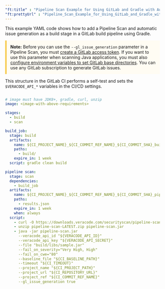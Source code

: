 ```yaml
---
"ft:title" : "Pipeline Scan Example for Using GitLab and Gradle with Automatic Issue Generation"
"ft:prettyUrl" : "Pipeline_Scan_Example_for_Using_GitLab_and_Gradle_with_Automatic_Issue_Generation"
---
```

This example YAML code shows how to add a Pipeline Scan and automatic issue generation as a build stage in a GitLab build pipeline using Gradle.

<p style="background-color:#FFFCF3; padding: 12px; border-left: 5px solid #F7CD55;"> <b>Note:</b> Before you can use the <code>--gl_issue_generation</code> parameter in a Pipeline Scan, you must <a href="https://docs.veracode.com/r/Set_a_GitLab_Access_Token">create a GitLab access token</a>. If you want to use this parameter when scanning Java applications, you must also <a href="https://docs.veracode.com/r/Set_Environment_Variables_for_GitLab_Base_Directories">configure environment variables to set GitLab base directories</a>. You can use any GitLab subscription to generate GitLab issues.</p>

This structure in the GitLab CI performs a self-test and sets the `$VERACODE_API_*` variables in the CI/CD settings.

```yaml

# image must have JDK8+, gradle, curl, unzip
image: <image-with-above-requirements>

stages:
  - build
  - scan

build_job:
  stage: build
  artifacts:
    name: ${CI_PROJECT_NAME}_${CI_COMMIT_REF_NAME}_${CI_COMMIT_SHA}_build
    paths:
      - build/
    expire_in: 1 week
  script: gradle clean build

pipeline scan:
  stage: scan
  dependencies:
    - build_job
  artifacts:
    name: ${CI_PROJECT_NAME}_${CI_COMMIT_REF_NAME}_${CI_COMMIT_SHA}_pipeline-results
    paths:
      - results.json
    expire_in: 1 week
    when: always
  script:
    - curl -O https://downloads.veracode.com/securityscan/pipeline-scan-LATEST.zip
    - unzip pipeline-scan-LATEST.zip pipeline-scan.jar
    - java -jar pipeline-scan.jar
      --veracode_api_id "${VERACODE_API_ID}"
      --veracode_api_key "${VERACODE_API_SECRET}"
      --file "build/libs/sample.jar"
      --fail_on_severity="Very High, High"
      --fail_on_cwe="80"
      --baseline_file "${CI_BASELINE_PATH}"
      --timeout "${CI_TIMEOUT}"
      --project_name "${CI_PROJECT_PATH}"
      --project_url "${CI_REPOSITORY_URL}"
      --project_ref "${CI_COMMIT_REF_NAME}"
      --gl_issue_generation true

```
